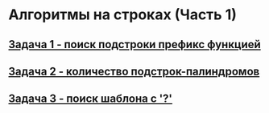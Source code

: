 # Алгоритмы на строках (Часть 1)

## [Задача 1 - поиск подстроки префикс функцией](Task1/)

## [Задача 2 - количество подстрок-палиндромов](Task2/)

## [Задача 3 - поиск шаблона с '?'](Task3/)
